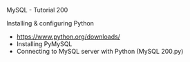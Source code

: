 MySQL - Tutorial 200

Installing & configuring Python
  - https://www.python.org/downloads/
  - Installing PyMySQL
  - Connecting to MySQL server with Python (MySQL 200.py)
